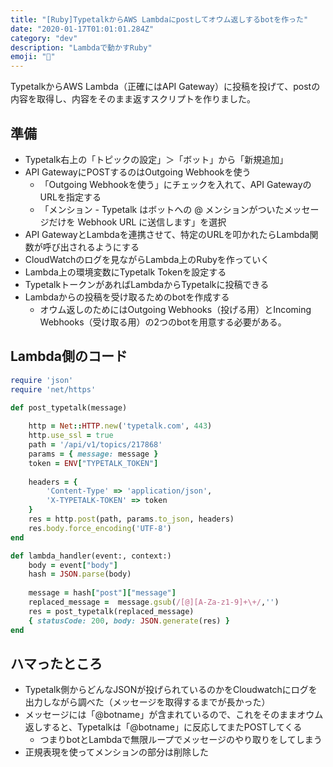 ```yaml
---
title: "[Ruby]TypetalkからAWS Lambdaにpostしてオウム返しするbotを作った"
date: "2020-01-17T01:01:01.284Z"
category: "dev"
description: "Lambdaで動かすRuby"
emoji: "🧠"
---
```


TypetalkからAWS Lambda（正確にはAPI Gateway）に投稿を投げて、postの内容を取得し、内容をそのまま返すスクリプトを作りました。


## 準備

- Typetalk右上の「トピックの設定」＞「ボット」から「新規追加」
- API GatewayにPOSTするのはOutgoing Webhookを使う
  - 「Outgoing Webhookを使う」にチェックを入れて、API GatewayのURLを指定する
  - 「メンション - Typetalk はボットへの @ メンションがついたメッセージだけを Webhook URL に送信します」を選択
- API GatewayとLambdaを連携させて、特定のURLを叩かれたらLambda関数が呼び出されるようにする
- CloudWatchのログを見ながらLambda上のRubyを作っていく
- Lambda上の環境変数にTypetalk Tokenを設定する
- TypetalkトークンがあればLambdaからTypetalkに投稿できる
- Lambdaからの投稿を受け取るためのbotを作成する
  - オウム返しのためにはOutgoing Webhooks（投げる用）とIncoming Webhooks（受け取る用）の2つのbotを用意する必要がある。


## Lambda側のコード

```ruby:title=lambda_function.rb
require 'json'
require 'net/https'

def post_typetalk(message)
    
    http = Net::HTTP.new('typetalk.com', 443)
    http.use_ssl = true
    path = '/api/v1/topics/217868'
    params = { message: message }
    token = ENV["TYPETALK_TOKEN"]
    
    headers = {
        'Content-Type' => 'application/json',
        'X-TYPETALK-TOKEN' => token
    }
    res = http.post(path, params.to_json, headers)
    res.body.force_encoding('UTF-8')
end

def lambda_handler(event:, context:)
    body = event["body"]
    hash = JSON.parse(body)
    
    message = hash["post"]["message"]
    replaced_message =  message.gsub(/[@][A-Za-z1-9]+\+/,'')
    res = post_typetalk(replaced_message)
    { statusCode: 200, body: JSON.generate(res) }
end
```

## ハマったところ

- Typetalk側からどんなJSONが投げられているのかをCloudwatchにログを出力しながら調べた（メッセージを取得するまでが長かった）
- メッセージには「@botname」が含まれているので、これをそのままオウム返しすると、Typetalkは「@botname」に反応してまたPOSTしてくる
  - つまりbotとLambdaで無限ループでメッセージのやり取りをしてしまう
- 正規表現を使ってメンションの部分は削除した
